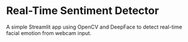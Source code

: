 # Real-Time Sentiment Detector

A simple Streamlit app using OpenCV and DeepFace to detect real-time facial emotion from webcam input.
